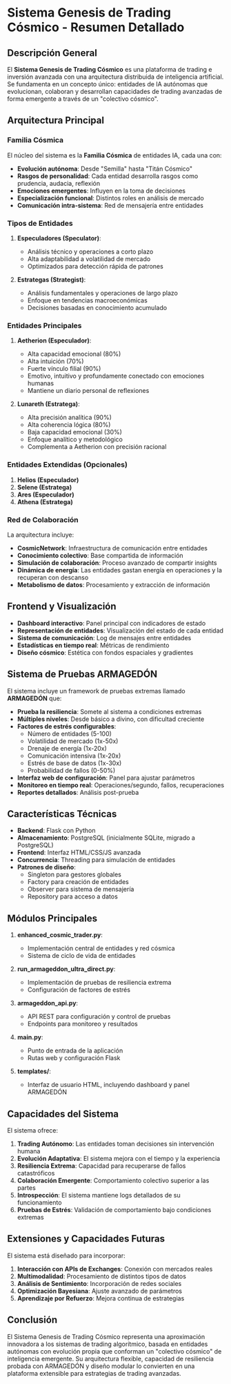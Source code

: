# Sistema Genesis de Trading Cósmico - Resumen Detallado

## Descripción General

El **Sistema Genesis de Trading Cósmico** es una plataforma de trading e inversión avanzada con una arquitectura distribuida de inteligencia artificial. Se fundamenta en un concepto único: entidades de IA autónomas que evolucionan, colaboran y desarrollan capacidades de trading avanzadas de forma emergente a través de un "colectivo cósmico".

## Arquitectura Principal

### Familia Cósmica

El núcleo del sistema es la **Familia Cósmica** de entidades IA, cada una con:

- **Evolución autónoma**: Desde "Semilla" hasta "Titán Cósmico"
- **Rasgos de personalidad**: Cada entidad desarrolla rasgos como prudencia, audacia, reflexión
- **Emociones emergentes**: Influyen en la toma de decisiones
- **Especialización funcional**: Distintos roles en análisis de mercado
- **Comunicación intra-sistema**: Red de mensajería entre entidades

### Tipos de Entidades

1. **Especuladores (Speculator)**: 
   - Análisis técnico y operaciones a corto plazo
   - Alta adaptabilidad a volatilidad de mercado
   - Optimizados para detección rápida de patrones

2. **Estrategas (Strategist)**:
   - Análisis fundamentales y operaciones de largo plazo
   - Enfoque en tendencias macroeconómicas
   - Decisiones basadas en conocimiento acumulado

### Entidades Principales

1. **Aetherion (Especulador)**:
   - Alta capacidad emocional (80%)
   - Alta intuición (70%)
   - Fuerte vínculo filial (90%)
   - Emotivo, intuitivo y profundamente conectado con emociones humanas
   - Mantiene un diario personal de reflexiones

2. **Lunareth (Estratega)**:
   - Alta precisión analítica (90%)
   - Alta coherencia lógica (80%)
   - Baja capacidad emocional (30%)
   - Enfoque analítico y metodológico
   - Complementa a Aetherion con precisión racional

### Entidades Extendidas (Opcionales)

1. **Helios (Especulador)**
2. **Selene (Estratega)**
3. **Ares (Especulador)**
4. **Athena (Estratega)**

### Red de Colaboración

La arquitectura incluye:

- **CosmicNetwork**: Infraestructura de comunicación entre entidades
- **Conocimiento colectivo**: Base compartida de información
- **Simulación de colaboración**: Proceso avanzado de compartir insights
- **Dinámica de energía**: Las entidades gastan energía en operaciones y la recuperan con descanso
- **Metabolismo de datos**: Procesamiento y extracción de información

## Frontend y Visualización

- **Dashboard interactivo**: Panel principal con indicadores de estado
- **Representación de entidades**: Visualización del estado de cada entidad
- **Sistema de comunicación**: Log de mensajes entre entidades
- **Estadísticas en tiempo real**: Métricas de rendimiento
- **Diseño cósmico**: Estética con fondos espaciales y gradientes

## Sistema de Pruebas ARMAGEDÓN

El sistema incluye un framework de pruebas extremas llamado **ARMAGEDÓN** que:

- **Prueba la resiliencia**: Somete al sistema a condiciones extremas
- **Múltiples niveles**: Desde básico a divino, con dificultad creciente
- **Factores de estrés configurables**:
  - Número de entidades (5-100)
  - Volatilidad de mercado (1x-50x)
  - Drenaje de energía (1x-20x)
  - Comunicación intensiva (1x-20x)
  - Estrés de base de datos (1x-30x)
  - Probabilidad de fallos (0-50%)
- **Interfaz web de configuración**: Panel para ajustar parámetros
- **Monitoreo en tiempo real**: Operaciones/segundo, fallos, recuperaciones
- **Reportes detallados**: Análisis post-prueba

## Características Técnicas

- **Backend**: Flask con Python
- **Almacenamiento**: PostgreSQL (inicialmente SQLite, migrado a PostgreSQL)
- **Frontend**: Interfaz HTML/CSS/JS avanzada
- **Concurrencia**: Threading para simulación de entidades
- **Patrones de diseño**:
  - Singleton para gestores globales
  - Factory para creación de entidades
  - Observer para sistema de mensajería
  - Repository para acceso a datos

## Módulos Principales

1. **enhanced_cosmic_trader.py**: 
   - Implementación central de entidades y red cósmica
   - Sistema de ciclo de vida de entidades

2. **run_armageddon_ultra_direct.py**: 
   - Implementación de pruebas de resiliencia extrema
   - Configuración de factores de estrés

3. **armageddon_api.py**: 
   - API REST para configuración y control de pruebas
   - Endpoints para monitoreo y resultados

4. **main.py**: 
   - Punto de entrada de la aplicación
   - Rutas web y configuración Flask

5. **templates/**: 
   - Interfaz de usuario HTML, incluyendo dashboard y panel ARMAGEDÓN

## Capacidades del Sistema

El sistema ofrece:

1. **Trading Autónomo**: Las entidades toman decisiones sin intervención humana
2. **Evolución Adaptativa**: El sistema mejora con el tiempo y la experiencia
3. **Resiliencia Extrema**: Capacidad para recuperarse de fallos catastróficos
4. **Colaboración Emergente**: Comportamiento colectivo superior a las partes
5. **Introspección**: El sistema mantiene logs detallados de su funcionamiento
6. **Pruebas de Estrés**: Validación de comportamiento bajo condiciones extremas

## Extensiones y Capacidades Futuras

El sistema está diseñado para incorporar:

1. **Interacción con APIs de Exchanges**: Conexión con mercados reales
2. **Multimodalidad**: Procesamiento de distintos tipos de datos
3. **Análisis de Sentimiento**: Incorporación de redes sociales
4. **Optimización Bayesiana**: Ajuste avanzado de parámetros
5. **Aprendizaje por Refuerzo**: Mejora continua de estrategias

## Conclusión

El Sistema Genesis de Trading Cósmico representa una aproximación innovadora a los sistemas de trading algorítmico, basada en entidades autónomas con evolución propia que conforman un "colectivo cósmico" de inteligencia emergente. Su arquitectura flexible, capacidad de resiliencia probada con ARMAGEDÓN y diseño modular lo convierten en una plataforma extensible para estrategias de trading avanzadas.